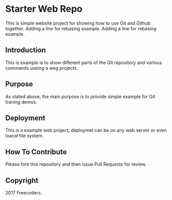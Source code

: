 # Starter Web Repo

This is simple website project for showing how to use Git and Github together. Adding a line for rebasing example. Adding a line for rebasing example.

## Introduction 

This is example is to show different parts of the Git repository and various commands useing a weg projects.

## Purpose

As stated above, the main purpose is to provide simple example for Git traning demos.

## Deployment

This is a example web project, deploymet can be on any web server or even loacal file system.

## How To Contribute

Please fork this repository and then issue Pull Requests for review.
## Copyright

2017 Freecoders.
